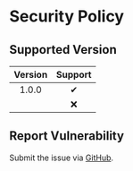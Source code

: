 # Security Policy

## Supported Version

| **Version** | **Support** |
|:---:|:---:|
| 1.0.0 | ✔ |
|  | ❌ |

## Report Vulnerability

Submit the issue via [GitHub](https://github.com/hugoalh/NodeJS.AdvancedDetermine/issues).
